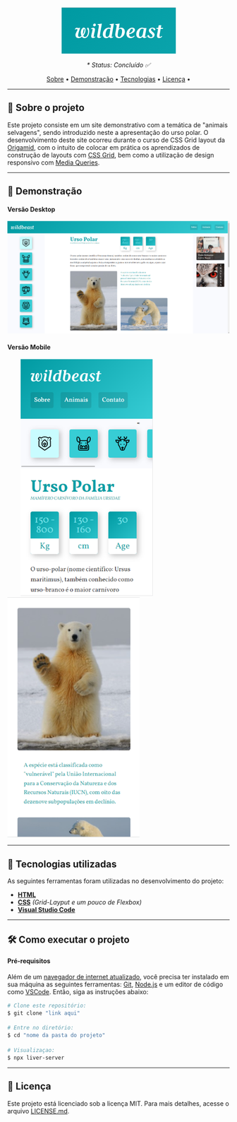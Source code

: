 <div align="center">
  <img src="/img/.github/wildbeast-logo.png" alt="WildBeast Logo">
</div>

_<p align="center">* Status: Concluído ✅</p>_

<p align="center">
 <a href="#sobre-o-projeto">Sobre</a> •
 <a href="#demonstração">Demonstração</a> • 
 <a href="#tecnologias-utilizadas">Tecnologias</a> • 
 <a href="#licença">Licença</a> • 
</p>

---

## 📑 Sobre o projeto
Este projeto consiste em um site demonstrativo com a temática de "animais selvagens", sendo introduzido neste a apresentação do urso polar. 
O desenvolvimento deste site ocorreu durante o curso de CSS Grid layout da [Origamid](https://www.origamid.com/cursos/css-grid-layout), com o intuito de colocar em prática os aprendizados de construção de layouts com [CSS Grid](https://developer.mozilla.org/pt-BR/docs/Web/CSS/CSS_Grid_Layout/Basic_Concepts_of_Grid_Layout), bem como a utilização de design responsivo com [Media Queries](https://developer.mozilla.org/pt-BR/docs/Web/CSS/Media_Queries/Using_media_queries).

---

## 🎨 Demonstração
#### Versão Desktop
<div align="center">
  <img src="/img/.github/wildbeast-demo.png" alt="Demonstração do layout desktop">
</div>

#### Versão Mobile
<p float="left">
  <img src="/img/.github/wildbeast-demo-mobile.png" alt="Demonstração do layout mobile" width="300" hspace="30">
    <img src="/img/.github/wildbeast-demo-mobile2.png" alt="Demonstração do layout mobile 2" width="300">
</p>

---

## 🚀 Tecnologias utilizadas
As seguintes ferramentas foram utilizadas no desenvolvimento do projeto:
- [**HTML**](https://html.com/)
- [**CSS**](https://www.w3.org/Style/CSS/) _(Grid-Layput e um pouco de Flexbox)_
- [**Visual Studio Code**](https://code.visualstudio.com/)
---


## 🛠️ Como executar o projeto

#### Pré-requisitos

Além de um <u>navegador de internet atualizado</u>, você precisa ter instalado em sua máquina as seguintes ferramentas: [Git](https://git-scm.com), [Node.js](https://nodejs.org/en/) e um editor de código como [VSCode](https://code.visualstudio.com/). Então, siga as instruções abaixo:
``` bash
# Clone este repositório:
$ git clone "link aqui"

# Entre no diretório:
$ cd "nome da pasta do projeto"

# Visualizaçao:
$ npx liver-server

```
---

## 📝 Licença
Este projeto está licenciado sob a licença MIT. Para mais detalhes, acesse o arquivo [LICENSE.md](https://google.com).